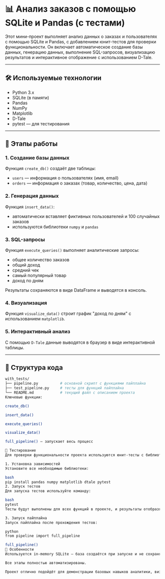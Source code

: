 # 📊 Анализ заказов с помощью SQLite и Pandas (с тестами)

Этот мини-проект выполняет анализ данных о заказах и пользователях с помощью SQLite и Pandas, с добавлением юнит-тестов для проверки функциональности. Он включает автоматическое создание базы данных, генерацию данных, выполнение SQL-запросов, визуализацию результатов и интерактивное отображение с использованием D-Tale.

---

## 🛠️ Используемые технологии

- Python 3.x  
- SQLite (в памяти)  
- Pandas  
- NumPy  
- Matplotlib  
- D-Tale  
- pytest — для тестирования

---

## 🔧 Этапы работы

### 1. Создание базы данных

Функция `create_db()` создаёт две таблицы:
- `users` — информация о пользователях (имя, email)
- `orders` — информация о заказах (товар, количество, цена, дата)

### 2. Генерация данных

Функция `insert_data()`:
- автоматически вставляет фиктивных пользователей и 100 случайных заказов  
- используются библиотеки `numpy` и `pandas`  

### 3. SQL-запросы

Функция `execute_queries()` выполняет аналитические запросы:
- общее количество заказов  
- общий доход  
- средний чек  
- самый популярный товар  
- доход по дням  

Результаты сохраняются в виде DataFrame и выводятся в консоль.

### 4. Визуализация

Функция `visualize_data()` строит график "доход по дням" с использованием `matplotlib`.

### 5. Интерактивный анализ

С помощью `D-Tale` данные выводятся в браузер в виде интерактивной таблицы.

---

## 📁 Структура кода

```bash
with_tests/
├── pipeline.py          # основной скрипт с функциями пайплайна
├── test_pipeline.py     # тесты для функций пайплайна
└── README.md            # текущий файл с описанием проекта
Ключевые функции:

create_db()

insert_data()

execute_queries()

visualize_data()

full_pipeline() — запускает весь процесс

📂 Тестирование
Для проверки функциональности проекта используются юнит-тесты с библиотекой pytest. Тесты находятся в файле test_pipeline.py, который покрывает все ключевые функции проекта.

1. Установка зависимостей
Установите все необходимые библиотеки:

bash
pip install pandas numpy matplotlib dtale pytest
2. Запуск тестов
Для запуска тестов используйте команду:

bash
pytest
Тесты будут выполнены для всех функций в проекте, и результаты отобразятся в консоли.

3. Запуск пайплайна
Запуск пайплайна после прохождения тестов:

python
from pipeline import full_pipeline

full_pipeline()
📌 Особенности
Используется in-memory SQLite — база создаётся при запуске и не сохраняется на диск.

Все этапы полностью автоматизированы.

Проект отлично подойдёт для демонстрации базовых навыков аналитики, визуализации данных и тестирования.
